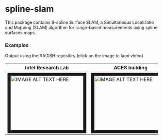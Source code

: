 # spline-slam
This package contains B-spline Surface SLAM, a Simultaneous Localizatio and Mapping (SLAM) algorithm for range-based measurements using spline surfaces maps.

### Examples
Output using the RADISH repositiry (click on the image to laod video)

| Intel Research Lab | ACES building | Freiburg 079 | MIT-CSAIL |
|-|-|-|-|
|  <a href="http://www.youtube.com/watch?feature=player_embedded&v=xdUmI20_1TM " target="_blank"><img src="http://img.youtube.com/vi/xdUmI20_1TM/0.jpg" alt="IMAGE ALT TEXT HERE" width="240" height="180" border="10" /></a>  | <a href="http://www.youtube.com/watch?feature=player_embedded&v=LGK2eVMEylY " target="_blank"><img src="http://img.youtube.com/vi/LGK2eVMEylY/0.jpg" alt="IMAGE ALT TEXT HERE" width="240" height="180" border="10" /></a>  |  <a href="http://www.youtube.com/watch?feature=player_embedded&v=nlAddtpiTkU " target="_blank"><img src="http://img.youtube.com/vi/nlAddtpiTkU/0.jpg" alt="IMAGE ALT TEXT HERE" width="240" height="180" border="10" /></a>  |  <a href="http://www.youtube.com/watch?feature=player_embedded&v=GdHI9H4ICFA " target="_blank"><img src="http://img.youtube.com/vi/GdHI9H4ICFA/0.jpg" alt="IMAGE ALT TEXT HERE" width="240" height="180" border="10" /></a>  |
